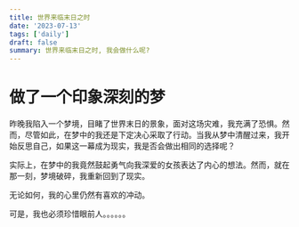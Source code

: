 ```yaml
---
title: 世界来临末日之时
date: '2023-07-13'
tags: ['daily']
draft: false
summary: 世界来临末日之时, 我会做什么呢?
---
```


# 做了一个印象深刻的梦

昨晚我陷入一个梦境，目睹了世界末日的景象，面对这场灾难，我充满了恐惧。然而，尽管如此，在梦中的我还是下定决心采取了行动。当我从梦中清醒过来，我开始反思自己，如果这一幕成为现实，我是否会做出相同的选择呢？

实际上，在梦中的我竟然鼓起勇气向我深爱的女孩表达了内心的想法。然而，就在那一刻，梦境破碎，我重新回到了现实。

无论如何，我的心里仍然有喜欢的冲动。

可是，我也必须珍惜眼前人。。。。。。
